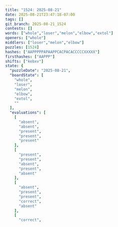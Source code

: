```yaml
---
title: "1524: 2025-08-21"
date: 2025-08-21T23:47:18-07:00
tags: []
git_branch: 2025-08-21_1524
contests: []
words: ["whole","loser","melon","elbow","extol"]
openers: ["whole"]
middlers: ["loser","melon","elbow"]
puzzles: [1524]
hashes: ["AAPPPPPAPAAPPCACPACACCCCCXXXXX"]
firsthashes: ["AAPPP"]
shifts: ["kebxv"]
state: {
  "puzzleDate": "2025-08-21",
  "boardState": [
    "whole",
    "loser",
    "melon",
    "elbow",
    "extol",
    ""
  ],
  "evaluations": [
    [
      "absent",
      "absent",
      "present",
      "present",
      "present"
    ],
    [
      "present",
      "present",
      "absent",
      "present",
      "absent"
    ],
    [
      "absent",
      "present",
      "present",
      "correct",
      "absent"
    ],
    [
      "correct",
      "present",
      "absent",
      "correct",
      "absent"
    ],
    [
      "correct",
      "correct",
      "correct",
      "correct",
      "correct"
    ],
    null
  ],
  "rowIndex": 5,
  "solution": "extol",
  "gameStatus": "WIN",
  "hardMode": true,
  "gameId": "1488",
  "dayOffset": 1524,
  "timestamp": 1755845238,
  "datetime": "2025-08-21T23:47:18",
  "schemaVersion": "0.36.0"
}
stats: undefined
---
```

<!-- more -->
